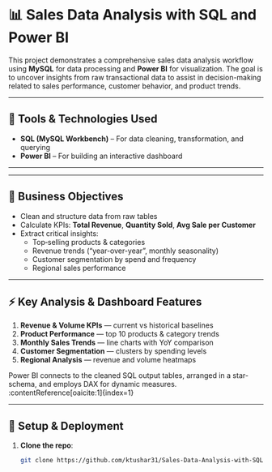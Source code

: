 
# 📊 Sales Data Analysis with SQL and Power BI

This project demonstrates a comprehensive sales data analysis workflow using **MySQL** for data processing and **Power BI** for visualization. The goal is to uncover insights from raw transactional data to assist in decision-making related to sales performance, customer behavior, and product trends.

---

## 🧰 Tools & Technologies Used

- **SQL (MySQL Workbench)** – For data cleaning, transformation, and querying
- **Power BI** – For building an interactive dashboard

---


---

## 🎯 Business Objectives

- Clean and structure data from raw tables
- Calculate KPIs: **Total Revenue**, **Quantity Sold**, **Avg Sale per Customer**
- Extract critical insights:
  - Top‑selling products & categories
  - Revenue trends (“year-over-year”, monthly seasonality)
  - Customer segmentation by spend and frequency
  - Regional sales performance

---

## ⚡ Key Analysis & Dashboard Features

1. **Revenue & Volume KPIs** — current vs historical baselines  
2. **Product Performance** — top 10 products & category trends  
3. **Monthly Sales Trends** — line charts with YoY comparison  
4. **Customer Segmentation** — clusters by spending levels  
5. **Regional Analysis** — revenue and volume heatmaps  

Power BI connects to the cleaned SQL output tables, arranged in a star-schema, and employs DAX for dynamic measures. :contentReference[oaicite:1]{index=1}

---

## 🚀 Setup & Deployment

1. **Clone the repo**:
   ```bash
   git clone https://github.com/ktushar31/Sales-Data-Analysis-with-SQL-And-Power-BI.git





